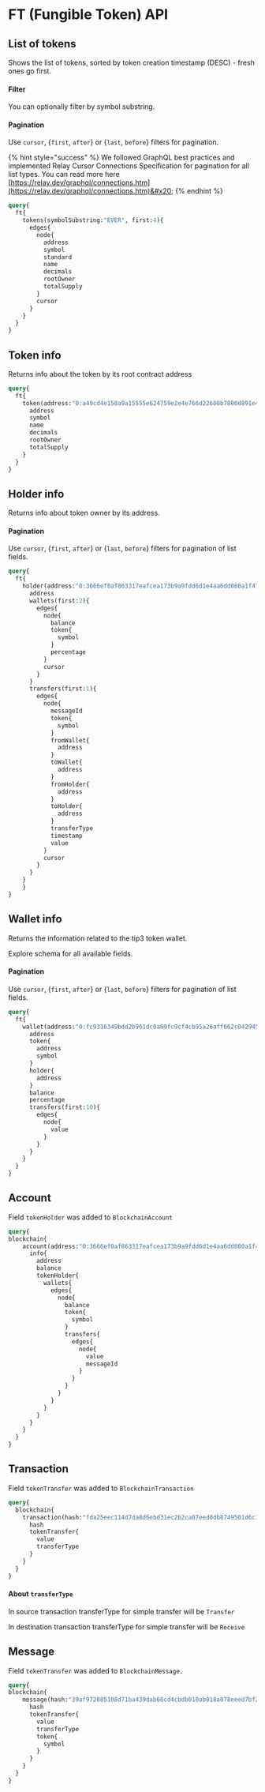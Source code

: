 # FT (Fungible Token) API

## List of tokens

Shows the list of tokens, sorted by token creation timestamp (DESC) - fresh ones go first.&#x20;

#### Filter

You can optionally filter by symbol substring.&#x20;

#### Pagination

Use `cursor`, {`first`, `after`} or  {`last`, `before`} filters for pagination.

{% hint style="success" %}
We followed GraphQL best practices and implemented Relay Cursor Connections Specification for pagination for all list types. You can read more here [https://relay.dev/graphql/connections.htm](https://relay.dev/graphql/connections.htm)&#x20;
{% endhint %}

```graphql
query{
  ft{
    tokens(symbolSubstring:"EVER", first:4){
      edges{
        node{
          address
          symbol
          standard
          name
          decimals
          rootOwner
          totalSupply
        }
        cursor
      }
    }
  }
}
```

## Token info

Returns info about the token by its root contract address

```graphql
query{
  ft{
    token(address:"0:a49cd4e158a9a15555e624759e2e4e766d22600b7800d891e46f9291f044a93d"){
      address
      symbol
      name
      decimals
      rootOwner
      totalSupply
    }
  }
}
```

## Holder info

Returns info about token owner by its address.

#### Pagination

Use `cursor`, {`first`, `after`} or  {`last`, `before`} filters for pagination of list fields.

```graphql
query{
  ft{
    holder(address:"0:3666ef0af863317eafcea173b9a9fdd6d1e4aa6dd080a1f472b2ad217215e5c9"){
      address
      wallets(first:2){
        edges{
          node{
            balance
            token{
              symbol
            }
            percentage
          }
          cursor
        }
      }
      transfers(first:1){
        edges{
          node{
            messageId
            token{
              symbol
            }
            fromWallet{
              address
            }
            toWallet{
              address
            }
            fromHolder{
              address
            }
            toHolder{
              address
            }
            transferType
            timestamp
            value
          }
          cursor
        }
      }
    }
    }
}
```

## Wallet info

Returns the information related to the tip3 token wallet.&#x20;

Explore schema for all available fields.

#### Pagination

Use `cursor`, {`first`, `after`} or  {`last`, `before`} filters for pagination of list fields.

```graphql
query{
  ft{
    wallet(address:"0:fc9316349bdd2b961dc0a89fc9cf4cb95a26aff662c042945a6a533a401db3f3"){
      address
      token{
        address
        symbol
      }
      holder{
        address
      }
      balance
      percentage
      transfers(first:10){
        edges{
          node{
            value
          }
        }
      }
    }
  }
}
```

## Account

Field `tokenHolder` was added to `BlockchainAccount`

```graphql
query{
blockchain{
    account(address:"0:3666ef0af863317eafcea173b9a9fdd6d1e4aa6dd080a1f472b2ad217215e5c9"){
      info{
        address
        balance
        tokenHolder{
          wallets{
            edges{
              node{
                balance
                token{
                  symbol
                }
                transfers{
                  edges{
                    node{
                      value
                      messageId
                    }
                  }
                }
              }
            }
          }
        }
      }
    }
  }
}
```

## Transaction

Field `tokenTransfer` was added to `BlockchainTransaction`

```graphql
query{
  blockchain{
    transaction(hash:"fda25eec114d7da8d6ebd31ec2b2ca07eed0db8749501d6c1a128f646f91e350"){
      hash
      tokenTransfer{
        value
        transferType 
      }
    }
  }
}
```

#### About `transferType`

In source transaction transferType for simple transfer will be `Transfer`

In destination transaction transferType for simple transfer will be `Receive`

## Message

Field `tokenTransfer` was added to `BlockchainMessage.`

```graphql
query{
blockchain{
    message(hash:"39af972085108d71ba439dab66cd4cbdb010ab018a078eeed7bf2f05df237c68"){
      hash
      tokenTransfer{
        value
        transferType
        token{
          symbol
        }
      }
    }
  }
}
```
